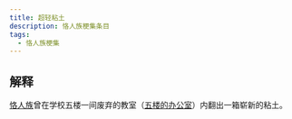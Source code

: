 ```yaml
---
title: 超轻粘土
description: 恪人族梗集条目
tags:
  - 恪人族梗集
---
```


## 解释

[恪人族](恪人族)曾在学校五楼一间废弃的教室（[五楼的办公室](五楼的办公室)）内翻出一箱崭新的粘土。
